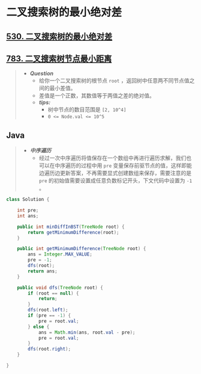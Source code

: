 # 二叉搜索树的最小绝对差

## [530. 二叉搜索树的最小绝对差](https://leetcode.cn/problems/minimum-absolute-difference-in-bst/)

## [783. 二叉搜索树节点最小距离](https://leetcode.cn/problems/minimum-distance-between-bst-nodes/)

> - ***Question***
>   - 给你一个二叉搜索树的根节点 `root` ，返回树中任意两不同节点值之间的最小差值。
>   - 差值是一个正数，其数值等于两值之差的绝对值。
>   - ***tips:***
>     - 树中节点的数目范围是 `[2, 10^4]`
>     - `0 <= Node.val <= 10^5`

## Java

> - ***中序遍历***
>   - 经过一次中序遍历将值保存在一个数组中再进行遍历求解，我们也可以在中序遍历的过程中用 `pre` 变量保存前驱节点的值，这样即能边遍历边更新答案，不再需要显式创建数组来保存，需要注意的是 `pre` 的初始值需要设置成任意负数标记开头，下文代码中设置为 `-1` 。

```java
class Solution {

    int pre;
    int ans;

    public int minDiffInBST(TreeNode root) {
        return getMinimumDifference(root);
    }

    public int getMinimumDifference(TreeNode root) {
        ans = Integer.MAX_VALUE;
        pre = -1;
        dfs(root);
        return ans;
    }

    public void dfs(TreeNode root) {
        if (root == null) {
            return;
        }
        dfs(root.left);
        if (pre == -1) {
            pre = root.val;
        } else {
            ans = Math.min(ans, root.val - pre);
            pre = root.val;
        }
        dfs(root.right);
    }

}
```
